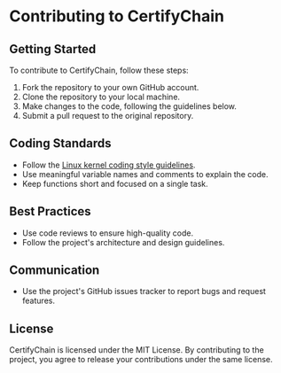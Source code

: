 Contributing to CertifyChain
==========================

**Getting Started**
-----------------

To contribute to CertifyChain, follow these steps:

1. Fork the repository to your own GitHub account.
2. Clone the repository to your local machine.
3. Make changes to the code, following the guidelines below.
4. Submit a pull request to the original repository.

**Coding Standards**
------------------

- Follow the [Linux kernel coding style guidelines](https://www.kernel.org/doc/html/latest/process/coding-style.html).
- Use meaningful variable names and comments to explain the code.
- Keep functions short and focused on a single task.

**Best Practices**
-----------------

- Use code reviews to ensure high-quality code.
- Follow the project's architecture and design guidelines.

**Communication**
---------------

- Use the project's GitHub issues tracker to report bugs and request features.
<!-- - Join the project's Discord channel to discuss the project and get feedback on your contributions. -->

**License**
---------

CertifyChain is licensed under the MIT License. By contributing to the project, you agree to release your contributions under the same license.
